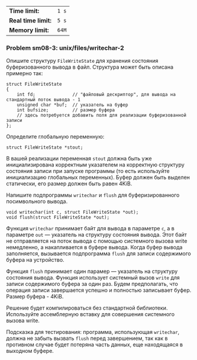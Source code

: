 |                      |       |
|----------------------|-------|
| **Time limit:**      | `1 s` |
| **Real time limit:** | `5 s` |
| **Memory limit:**    | `64M` |


### Problem sm08-3: unix/files/writechar-2

Опишите структуру `FileWriteState` для хранения состояния буферизованного вывода в файл. Структура
может быть описана примерно так:

    
    
    struct FileWriteState
    {
        int fd;              // "файловый дескриптор", для вывода на стандартный поток вывода - 1
        unsigned char *buf;  // указатель на буфер
        int bufsize;         // размер буфера
        // здесь потребуется добавить поля для реализации буферизованной записи
    };

Определите глобальную переменную:

    
    
    struct FileWriteState *stout;

В вашей реализации переменная `stout` должна быть уже инициализирована корректным указателем на
корректную структуру состояния записи при запуске программы (то есть используйте инициализацию
глобальных переменных). Буфер должен быть выделен статически, его размер должен быть равен 4KiB.

Напишите подпрограммы `writechar` и `flush` для буферизированного посимвольного вывода.

    
    
    void writechar(int c, struct FileWriteState *out);
    void flush(struct FileWriteState *out);

Функция `writechar` принимает байт для вывода в параметре `c`, а в параметре `out` — указатель на
структуру состояния вывода. Этот байт не отправляется на поток вывода с помощью системного вызова
write немедленно, а накапливается в буфере вывода. Когда буфер вывода заполняется, вызывается
подпрограмма `flush` для записи содержимого буфера на устройство.

Функция `flush` принимает один парамер — указатель на структуру состояния вывода. Функция использует
системный вызов `write` для записи содержимого буфера за один раз. Будем предполагать, что операция
записи завершается успешно и полностью записывает буфер. Размер буфера - 4KiB.

Решение будет компилироваться без стандартной библиотеки. Используйте ассемблерную вставку для
совершения системного вызова write.

Подсказка для тестирования: программа, использующая `writechar`, должна не забыть вызвать `flush`
перед завершением, так как в противном случае будет потеряна часть данных, еще находящаяся в
выходном буфере.

